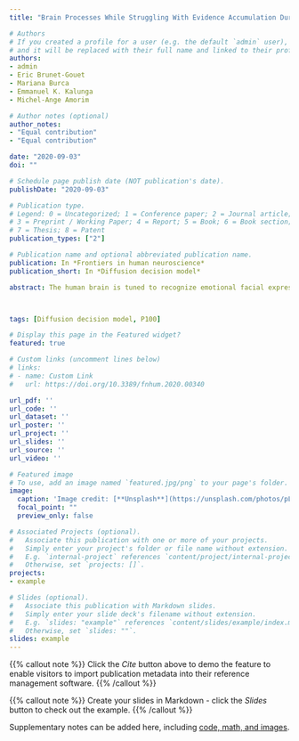 ```yaml
---
title: "Brain Processes While Struggling With Evidence Accumulation During Facial Emotion Recognition: An ERP Study"

# Authors
# If you created a profile for a user (e.g. the default `admin` user), write the username (folder name) here 
# and it will be replaced with their full name and linked to their profile.
authors:
- admin
- Eric Brunet-Gouet
- Mariana Burca
- Emmanuel K. Kalunga
- Michel-Ange Amorim

# Author notes (optional)
author_notes:
- "Equal contribution"
- "Equal contribution"

date: "2020-09-03"
doi: ""

# Schedule page publish date (NOT publication's date).
publishDate: "2020-09-03"

# Publication type.
# Legend: 0 = Uncategorized; 1 = Conference paper; 2 = Journal article;
# 3 = Preprint / Working Paper; 4 = Report; 5 = Book; 6 = Book section;
# 7 = Thesis; 8 = Patent
publication_types: ["2"]

# Publication name and optional abbreviated publication name.
publication: In *Frontiers in human neuroscience*
publication_short: In *Diffusion decision model*

abstract: The human brain is tuned to recognize emotional facial expressions in faces having a natural upright orientation. The relative contributions of featural, configural, and holistic processing to decision-making are as yet poorly understood. This study used a diffusion decision model (DDM) of decision-making to investigate the contribution of early face-sensitive processes to emotion recognition from physiognomic features (the eyes, nose, and mouth) by determining how experimental conditions tapping those processes affect early face-sensitive neuroelectric reflections (P100, N170, and P250) of processes determining evidence accumulation at the behavioral level. We first examined the effects of both stimulus orientation (upright vs. inverted) and stimulus type (photographs vs. sketches) on behavior and neuroelectric components (amplitude and latency). Then, we explored the sources of variance common to the experimental effects on event-related potentials (ERPs) and the DDM parameters. Several results suggest that the N170 indicates core visual processing for emotion recognition decision-making: (a) the additive effect of stimulus inversion and impoverishment on N170 latency; and (b) multivariate analysis suggesting that N170 neuroelectric activity must be increased to counteract the detrimental effects of face inversion on drift rate and of stimulus impoverishment on the stimulus encoding component of non-decision times. Overall, our results show that emotion recognition is still possible even with degraded stimulation, but at a neurocognitive cost, reflecting the extent to which our brain struggles to accumulate sensory evidence of a given emotion. Accordingly, we theorize that: (a) the P100 neural generator would provide a holistic frame of reference to the face percept through categorical encoding; (b) the N170 neural generator would maintain the structural cohesiveness of the subtle configural variations in facial expressions across our experimental manipulations through coordinate encoding of the facial features; and (c) building on the previous configural processing, the neurons generating the P250 would be responsible for a normalization process adapting to the facial features to match the stimulus to internal representations of emotional expressions.



tags: [Diffusion decision model, P100]

# Display this page in the Featured widget?
featured: true

# Custom links (uncomment lines below)
# links:
# - name: Custom Link
#   url: https://doi.org/10.3389/fnhum.2020.00340

url_pdf: ''
url_code: ''
url_dataset: ''
url_poster: ''
url_project: ''
url_slides: ''
url_source: ''
url_video: ''

# Featured image
# To use, add an image named `featured.jpg/png` to your page's folder. 
image:
  caption: 'Image credit: [**Unsplash**](https://unsplash.com/photos/pLCdAaMFLTE)'
  focal_point: ""
  preview_only: false

# Associated Projects (optional).
#   Associate this publication with one or more of your projects.
#   Simply enter your project's folder or file name without extension.
#   E.g. `internal-project` references `content/project/internal-project/index.md`.
#   Otherwise, set `projects: []`.
projects:
- example

# Slides (optional).
#   Associate this publication with Markdown slides.
#   Simply enter your slide deck's filename without extension.
#   E.g. `slides: "example"` references `content/slides/example/index.md`.
#   Otherwise, set `slides: ""`.
slides: example
---
```


{{% callout note %}}
Click the *Cite* button above to demo the feature to enable visitors to import publication metadata into their reference management software.
{{% /callout %}}

{{% callout note %}}
Create your slides in Markdown - click the *Slides* button to check out the example.
{{% /callout %}}

Supplementary notes can be added here, including [code, math, and images](https://wowchemy.com/docs/writing-markdown-latex/).
